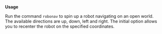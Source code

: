 **Usage**

Run the command `robonav` to spin up a robot navigating on an open world. The available directions are up, down, left and right. The initial option allows you to recenter the robot on the specified coordinates.